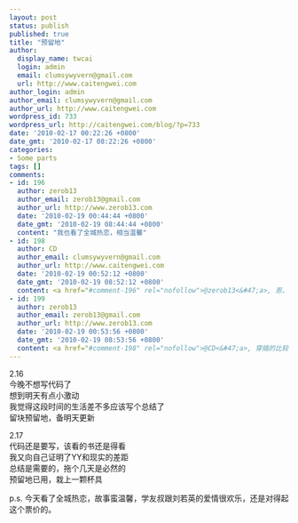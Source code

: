 ```yaml
---
layout: post
status: publish
published: true
title: "预留地"
author:
  display_name: twcai
  login: admin
  email: clumsywyvern@gmail.com
  url: http://www.caitengwei.com
author_login: admin
author_email: clumsywyvern@gmail.com
author_url: http://www.caitengwei.com
wordpress_id: 733
wordpress_url: http://caitengwei.com/blog/?p=733
date: '2010-02-17 00:22:26 +0800'
date_gmt: '2010-02-17 08:22:26 +0800'
categories:
- Some parts
tags: []
comments:
- id: 196
  author: zerob13
  author_email: zerob13@gmail.com
  author_url: http://www.zerob13.com
  date: '2010-02-19 00:44:44 +0800'
  date_gmt: '2010-02-19 08:44:44 +0800'
  content: "我也看了全城热恋，相当温馨"
- id: 198
  author: CD
  author_email: clumsywyvern@gmail.com
  author_url: http://www.caitengwei.com
  date: '2010-02-19 00:52:12 +0800'
  date_gmt: '2010-02-19 08:52:12 +0800'
  content: <a href="#comment-196" rel="nofollow">@zerob13<&#47;a>, 恩，不过我觉得多线的推进有点混乱
- id: 199
  author: zerob13
  author_email: zerob13@gmail.com
  author_url: http://www.zerob13.com
  date: '2010-02-19 00:53:56 +0800'
  date_gmt: '2010-02-19 08:53:56 +0800'
  content: <a href="#comment-198" rel="nofollow">@CD<&#47;a>, 穿插的比较杂，不过创意还是不错的，特别是那个站100天
---
```

<p>2.16<br />
今晚不想写代码了<br />
想到明天有点小激动<br />
我觉得这段时间的生活差不多应该写个总结了<br />
留块预留地，备明天更新</p>
<p>2.17<br />
代码还是要写，该看的书还是得看<br />
我又向自己证明了YY和现实的差距<br />
总结是需要的，拖个几天是必然的<br />
预留地已用，栽上一颗杯具</p>
<p>p.s. 今天看了全城热恋，故事蛮温馨，学友叔跟刘若英的爱情很欢乐，还是对得起这个票价的。</p>
